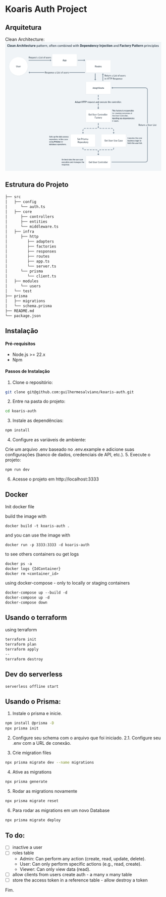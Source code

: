 # Koaris Auth Project
## Arquitetura
Clean Architecture:
<img src="./.docs/architecture.PNG" alt="Arquitetura" >
## Estrutura do Projeto
```plaintext
├── src
│   ├── config
│      └── auth.ts
│   ├── core
│      ├── controllers
│      ├── entities
│      └── middleware.ts
│   ├── infra
│      ├── http
│         ├── adapters
│         ├── factories
│         ├── responses
│         ├── routes
│         ├── app.ts
│         └── server.ts
│      └── prisma
│         └── client.ts
│   ├── modules
│      └── users
│   └── test
├── prisma
│   ├── migrations
│   └── schema.prisma
├── README.md
└── package.json
```

## Instalação
#### Pré-requisitos
- Node.js >= 22.x
- Npm

#### Passos de Instalação
1. Clone o repositório:
```bash
git clone git@github.com:guilhermesalviano/koaris-auth.git
```
2. Entre na pasta do projeto:
```bash
cd koaris-auth
```
3. Instale as dependências:
```bash
npm install
```
4. Configure as variáveis de ambiente:

Crie um arquivo .env baseado no .env.example e adicione suas configurações (banco de dados, credenciais de API, etc.).
5. Execute o projeto:
```bash
npm run dev
```
6. Acesse o projeto em http://localhost:3333

## Docker

Init docker file

build the image with
```shellscript
docker build -t koaris-auth .
```

and you can use the image with
```shellscript
docker run -p 3333:3333 -d koaris-auth
```
to see others containers ou get logs
```shellscript
docker ps -a
docker logs {IdContainer}
docker rm <container_id>
```

using docker-compose - only to locally or staging containers
```shellscript
docker-compose up --build -d
docker-compose up -d
docker-compose down
```

## Usando o terraform
using terraform
```shellscript
terraform init
terraform plan
terraform apply
--
terraform destroy
```

## Dev do serverless
```shellscript
serverless offline start 
```

## Usando o Prisma:
1. Instale o prisma e inicie.
```bash
npm install @prisma -D
npx prisma init
```
2. Configure seu schema com o arquivo que foi iniciado.
2.1. Configure seu .env com a URL de conexão.

3. Crie migration files
```bash
npx prisma migrate dev --name migrations
```
4. Ative as migrations
```bash
npx prisma generate
```
5. Rodar as migrations novamente
```bash
npx prisma migrate reset
```
6. Para rodar as migrations em um novo Database
```bash
npx prisma migrate deploy
```

## To do:
- [ ] inactive a user
- [ ] roles table
    - Admin: Can perform any action (create, read, update, delete).
    - User: Can only perform specific actions (e.g., read, create).
    - Viewer: Can only view data (read).
- [ ] allow clients from users create auth - a many x many table
- [ ] store the access token in a reference table - allow destroy a token 

Fim.